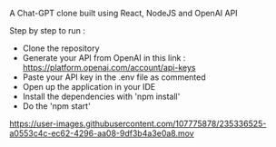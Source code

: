 A Chat-GPT clone built using React, NodeJS and OpenAI API

Step by step to run :

- Clone the repository
- Generate your API from OpenAI in this link : https://platform.openai.com/account/api-keys
- Paste your API key in the .env file as commented
- Open up the application in your IDE
- Install the dependencies with 'npm install'
- Do the 'npm start'

https://user-images.githubusercontent.com/107775878/235336525-a0553c4c-ec62-4296-aa08-9df3b4a3e0a8.mov
